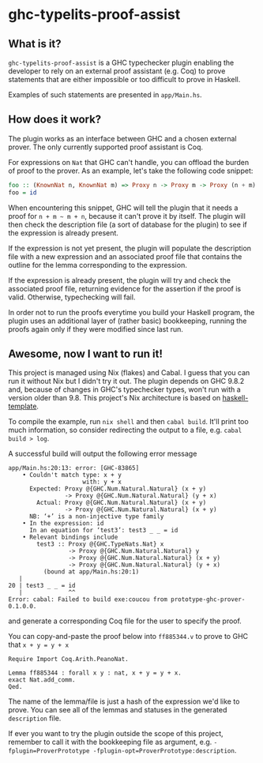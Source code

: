 # ghc-typelits-proof-assist

## What is it?

`ghc-typelits-proof-assist` is a GHC typechecker plugin enabling the developer
to rely on an external proof assistant (e.g. Coq) to prove statements that are
either impossible or too difficult to prove in Haskell.

Examples of such statements are presented in `app/Main.hs`.

## How does it work?

The plugin works as an interface between GHC and a chosen external prover. The
only currently supported proof assistant is Coq.

For expressions on `Nat` that GHC can't handle, you can offload the burden of
proof to the prover. As an example, let's take the following code snippet:

```haskell
foo :: (KnownNat n, KnownNat m) => Proxy n -> Proxy m -> Proxy (n + m) -> Proxy (m + n)
foo = id
```

When encountering this snippet, GHC will tell the plugin that it needs a proof
for `n + m ~ m + n`, because it can't prove it by itself. The plugin will then
check the description file (a sort of database for the plugin) to see if the
expression is already present.

If the expression is not yet present, the plugin will populate the description
file with a new expression and an associated proof file that contains the
outline for the lemma corresponding to the expression.

If the expression is already present, the plugin will try and check the
associated proof file, returning evidence for the assertion if the proof is
valid. Otherwise, typechecking will fail.

In order not to run the proofs everytime you build your Haskell program, the
plugin uses an additional layer of (rather basic) bookkeeping, running the
proofs again only if they were modified since last run.

## Awesome, now I want to run it!

This project is managed using Nix (flakes) and Cabal. I guess that you can
run it without Nix but I didn't try it out. The plugin depends on GHC 9.8.2
and, because of changes in GHC's typechecker types, won't run with a version
older than 9.8. This project's Nix architecture is based on [haskell-template](https://github.com/srid/haskell-template).

To compile the example, run `nix shell` and then `cabal build`. It'll print
too much information, so consider redirecting the output to a file, e.g. `cabal
build > log`.

A successful build will output the following error message
```
app/Main.hs:20:13: error: [GHC-83865]
    • Couldn't match type: x + y
                     with: y + x
      Expected: Proxy @{GHC.Num.Natural.Natural} (x + y)
                -> Proxy @{GHC.Num.Natural.Natural} (y + x)
        Actual: Proxy @{GHC.Num.Natural.Natural} (x + y)
                -> Proxy @{GHC.Num.Natural.Natural} (x + y)
      NB: ‘+’ is a non-injective type family
    • In the expression: id
      In an equation for ‘test3’: test3 _ _ = id
    • Relevant bindings include
        test3 :: Proxy @{GHC.TypeNats.Nat} x
                 -> Proxy @{GHC.Num.Natural.Natural} y
                 -> Proxy @{GHC.Num.Natural.Natural} (x + y)
                 -> Proxy @{GHC.Num.Natural.Natural} (y + x)
          (bound at app/Main.hs:20:1)
   |
20 | test3 _ _ = id
   |             ^^
Error: cabal: Failed to build exe:coucou from prototype-ghc-prover-0.1.0.0.
```
and generate a corresponding Coq file for the user to specify the proof.

You can copy-and-paste the proof below into `ff885344.v` to prove to GHC that `x + y = y + x`

```coq
Require Import Coq.Arith.PeanoNat.                
                                                  
Lemma ff885344 : forall x y : nat, x + y = y + x. 
exact Nat.add_comm.                               
Qed.
```

The name of the lemma/file is just a hash of the expression we'd like to prove. You can see all of the lemmas and 
statuses in the generated `description` file.

If ever you want to try the plugin outside the scope of this project, remember
to call it with the bookkeeping file as argument, e.g. `-fplugin=ProverPrototype
-fplugin-opt=ProverPrototype:description`.

